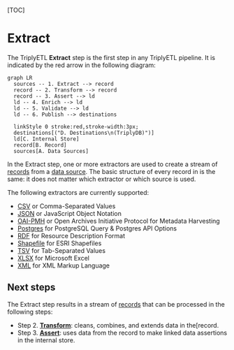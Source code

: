 [TOC]

# Extract

The TriplyETL **Extract** step is the first step in any TriplyETL pipeline. It is indicated by the red arrow in the following diagram:

```mermaid
graph LR
  sources -- 1. Extract --> record
  record -- 2. Transform --> record
  record -- 3. Assert --> ld
  ld -- 4. Enrich --> ld
  ld -- 5. Validate --> ld
  ld -- 6. Publish --> destinations

  linkStyle 0 stroke:red,stroke-width:3px;
  destinations[("D. Destinations\n(TriplyDB)")]
  ld[C. Internal Store]
  record[B. Record]
  sources[A. Data Sources]
```

In the Extract step, one or more extractors are used to create a stream of [records](../generic/record.md) from a [data source](../sources/index.md). The basic structure of every record in is the same: it does not matter which extractor or which source is used.

The following extractors are currently supported:

- [CSV](./csv.md) or Comma-Separated Values
- [JSON](./json.md) or JavaScript Object Notation
- [OAI-PMH](./oai-pmh.md) or Open Archives Initiative Protocol for Metadata Harvesting
- [Postgres](./postgres.md) for PostgreSQL Query & Postgres API Options
- [RDF](./rdf.md) for Resource Description Format
- [Shapefile](./shapefile.md) for ESRI Shapefiles
- [TSV](./tsv.md) for Tab-Separated Values
- [XLSX](./xlsx.md) for Microsoft Excel
- [XML](./xml.md) for XML Markup Language



## Next steps

The Extract step results in a stream of [records](../generic/record.md) that can be processed in the following steps:

- Step 2. [**Transform**](../transform/index.md): cleans, combines, and extends data in the[record.
- Step 3. [**Assert**](../assert/index.md): uses data from the record to make linked data assertions in the internal store.
